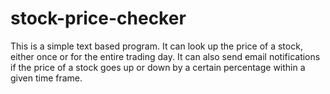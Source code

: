 # stock-price-checker
This is a simple text based program. It can look up the price of a stock, either once or for the entire trading day. It can also send email notifications if the price of a stock goes up or down by a certain percentage within a given time frame.
